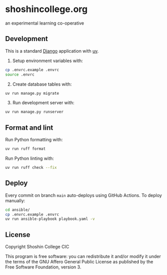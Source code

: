 # shoshincollege.org

an experimental learning co-operative

## Development

This is a standard [Django](https://docs.djangoproject.com/) application with
[uv](https://github.com/astral-sh/uv).

1. Setup environment variables with:

```sh
cp .envrc.example .envrc
source .envrc
```

2. Create database tables with:

```sh
uv run manage.py migrate
```

3. Run development server with:

```sh
uv run manage.py runserver
```

## Format and lint

Run Python formatting with:

```sh
uv run ruff format
```

Run Python linting with:

```sh
uv run ruff check --fix
```

## Deploy

Every commit on branch `main` auto-deploys using GitHub Actions. To deploy manually:

```sh
cd ansible/
cp .envrc.example .envrc
uv run ansible-playbook playbook.yaml -v
```

## License

Copyright Shoshin College CIC

This program is free software: you can redistribute it and/or modify it under
the terms of the GNU Affero General Public License as published by the Free
Software Foundation, version 3.
